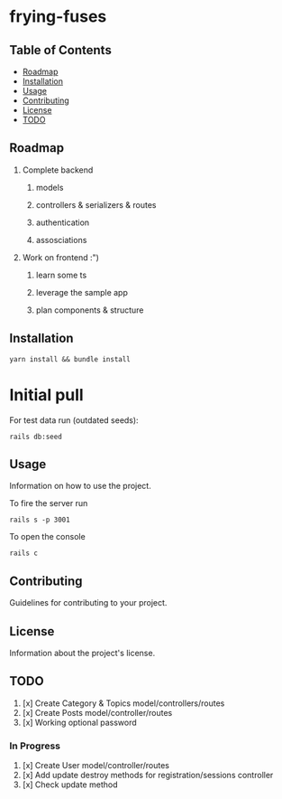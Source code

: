 # frying-fuses

## Table of Contents

- [Roadmap](#roadmap)
- [Installation](#installation)
- [Usage](#usage)
- [Contributing](#contributing)
- [License](#license)
- [TODO](#todo)

## Roadmap

1. Complete backend

   1. models
  
   2. controllers & serializers & routes 
  
   3. authentication
  
   4. assosciations

2. Work on frontend :")

    1. learn some ts

    2.  leverage the sample app

    3.  plan components & structure
  

## Installation

```
yarn install && bundle install
```

# Initial pull

For test data run (outdated seeds):

```
rails db:seed
```

## Usage

Information on how to use the project.

To fire the server run

```
rails s -p 3001
```

To open the console

```
rails c
```

## Contributing

Guidelines for contributing to your project.

## License

Information about the project's license.

## TODO

1. [x] Create Category & Topics model/controllers/routes
2. [x] Create Posts model/controller/routes
3. [x] Working optional password

### In Progress
1. [x] Create User model/controller/routes
2. [x] Add update destroy methods for registration/sessions controller
3. [x] Check update method
